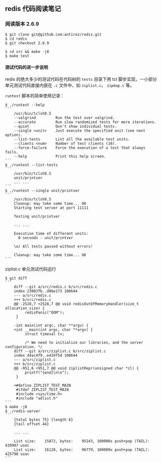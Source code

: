 ## redis 代码阅读笔记

### 阅读版本 2.6.9
	$ git clone git@github.com:antirez/redis.git
	$ cd redis
	$ git checkout 2.6.9

	$ cd src && make -j8
	$ make test

#### 测试代码的进一步说明

redis 的绝大多少的测试代码在代码树的 `tests` 目录下用 tcl 脚步实现，一小部分单元测试代码直接内嵌在 `.c` 文件中，如 `ziplist.c`， `zipmap.c` 等。

`runtest` 脚本的简单使用记录：

    $ ./runtest --help
    ```
        /usr/bin/tclsh8.5
        --valgrind         Run the test over valgrind.
        --accurate         Run slow randomized tests for more iterations.
        --quiet            Don't show individual tests.
        --single <unit>    Just execute the specified unit (see next option).
        --list-tests       List all the available test units.
        --clients <num>    Number of test clients (16).
        --force-failure    Force the execution of a test that always fails.
        --help             Print this help screen.
    ```
    $ ./runtest --list-tests
    ```
        /usr/bin/tclsh8.5
        unit/printver
        ... ...
    ```
    $ ./runtest --single unit/printver
    ```
        /usr/bin/tclsh8.5
        Cleanup: may take some time... OK
        Starting test server at port 11111
        
        Testing unit/printver
        
        ... ...
        
        Execution time of different units:
          0 seconds - unit/printver
        
        \o/ All tests passed without errors!
        
        Cleanup: may take some time... OK
    ```

ziplist.c 单元测试代码运行

	$ git diff
	```
        diff --git a/src/redis.c b/src/redis.c
        index 23083fb..d86e173 100644
        --- a/src/redis.c
        +++ b/src/redis.c
        @@ -2528,7 +2528,7 @@ void redisOutOfMemoryHandler(size_t allocation_size) {
             redisPanic("OOM");
         }
         
        -int main(int argc, char **argv) {
        +int __main(int argc, char **argv) {
             struct timeval tv;
         
             /* We need to initialize our libraries, and the server configuration. */
        diff --git a/src/ziplist.c b/src/ziplist.c
        index d4ac4f9..e439f5d 100644
        --- a/src/ziplist.c
        +++ b/src/ziplist.c
        @@ -951,6 +951,7 @@ void ziplistRepr(unsigned char *zl) {
             printf("{end}\n\n");
         }
         
        +#define ZIPLIST_TEST_MAIN
         #ifdef ZIPLIST_TEST_MAIN
         #include <sys/time.h>
         #include "adlist.h"
    ```
    $ make -j8
    $ ./redis-server
    ```
        {total bytes 75} {length 6}
        {tail offset 44}
        
        ... ...
        
        List size:    15872, bytes:    95243, 100000x push+pop (TAIL): 439907 usec
        List size:    16128, bytes:    96779, 100000x push+pop (TAIL): 425798 usec
    ```

